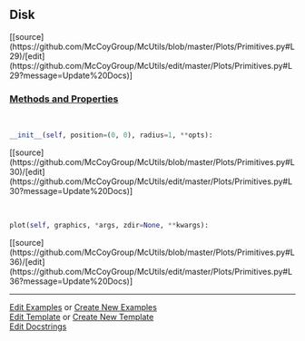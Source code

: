 ## <a id="McUtils.Plots.Primitives.Disk">Disk</a> 
<div class="docs-source-link" markdown="1">
[[source](https://github.com/McCoyGroup/McUtils/blob/master/Plots/Primitives.py#L29)/[edit](https://github.com/McCoyGroup/McUtils/edit/master/Plots/Primitives.py#L29?message=Update%20Docs)]
</div>



<div class="collapsible-section">
 <div class="collapsible-section collapsible-section-header" markdown="1">
 
### <a class="collapse-link" data-toggle="collapse" href="#methods">Methods and Properties</a> <a class="float-right" data-toggle="collapse" href="#methods"><i class="fa fa-chevron-down"></i></a>

 </div>
 <div class="collapsible-section collapsible-section-body collapse" id="methods" markdown="1">

<a id="McUtils.Plots.Primitives.Disk.__init__" class="docs-object-method">&nbsp;</a> 
```python
__init__(self, position=(0, 0), radius=1, **opts): 
```
<div class="docs-source-link" markdown="1">
[[source](https://github.com/McCoyGroup/McUtils/blob/master/Plots/Primitives.py#L30)/[edit](https://github.com/McCoyGroup/McUtils/edit/master/Plots/Primitives.py#L30?message=Update%20Docs)]
</div>

<a id="McUtils.Plots.Primitives.Disk.plot" class="docs-object-method">&nbsp;</a> 
```python
plot(self, graphics, *args, zdir=None, **kwargs): 
```
<div class="docs-source-link" markdown="1">
[[source](https://github.com/McCoyGroup/McUtils/blob/master/Plots/Primitives.py#L36)/[edit](https://github.com/McCoyGroup/McUtils/edit/master/Plots/Primitives.py#L36?message=Update%20Docs)]
</div>

 </div>
</div>




___

[Edit Examples](https://github.com/McCoyGroup/McUtils/edit/gh-pages/ci/examples/McUtils/Plots/Primitives/Disk.md) or 
[Create New Examples](https://github.com/McCoyGroup/McUtils/new/gh-pages/?filename=ci/examples/McUtils/Plots/Primitives/Disk.md) <br/>
[Edit Template](https://github.com/McCoyGroup/McUtils/edit/gh-pages/ci/docs/McUtils/Plots/Primitives/Disk.md) or 
[Create New Template](https://github.com/McCoyGroup/McUtils/new/gh-pages/?filename=ci/docs/templates/McUtils/Plots/Primitives/Disk.md) <br/>
[Edit Docstrings](https://github.com/McCoyGroup/McUtils/edit/master/Plots/Primitives.py#L29?message=Update%20Docs)